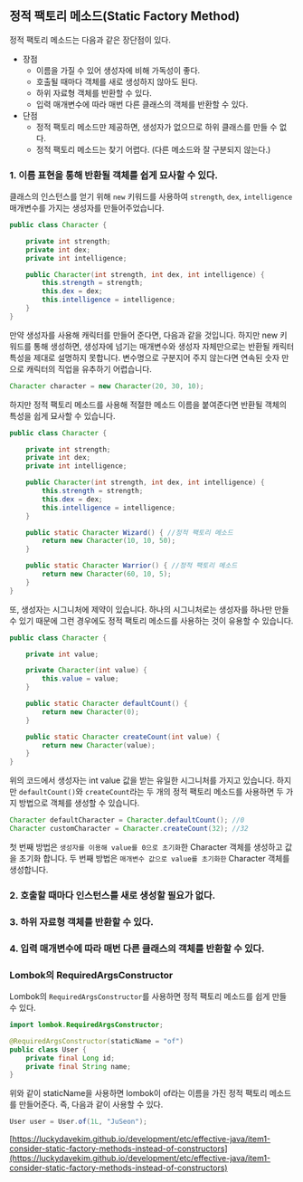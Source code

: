 ## 정적 팩토리 메소드(Static Factory Method) 

정적 팩토리 메소드는 다음과 같은 장단점이 있다.

- 장점
    - 이름을 가질 수 있어 생성자에 비해 가독성이 좋다.
    - 호출될 때마다 객체를 새로 생성하지 않아도 된다.
    - 하위 자료형 객체를 반환할 수 있다.
    - 입력 매개변수에 따라 매번 다른 클래스의 객체를 반환할 수 있다.
- 단점
    - 정적 팩토리 메소드만 제공하면, 생성자가 없으므로 하위 클래스를 만들 수 없다.
    - 정적 팩토리 메소드는 찾기 어렵다. (다른 메소드와 잘 구분되지 않는다.)

### 1. 이름 표현을 통해 반환될 객체를 쉽게 묘사할 수 있다.

클래스의 인스턴스를 얻기 위해 `new` 키워드를 사용하여 `strength`, `dex`, `intelligence` 매개변수를 가지는 생성자를 만들어주었습니다.

```java
public class Character {

    private int strength;
    private int dex;
    private int intelligence;

    public Character(int strength, int dex, int intelligence) {
        this.strength = strength;
        this.dex = dex;
        this.intelligence = intelligence;
    }
}
```

만약 생성자를 사용해 캐릭터를 만들어 준다면, 다음과 같을 것입니다. 하지만 new 키워드를 통해 생성하면, 생성자에 넘기는 매개변수와 생성자 자체만으로는 반환될 캐릭터 특성을 제대로 설명하지 못합니다. 변수명으로 구분지어 주지 않는다면 연속된 숫자 만으로 캐릭터의 직업을 유추하기 어렵습니다.

```java
Character character = new Character(20, 30, 10);
```

하지만 정적 팩토리 메소드를 사용해 적절한 메소드 이름을 붙여준다면 반환될 객체의 특성을 쉽게 묘사할 수 있습니다.

```java
public class Character {

    private int strength;
    private int dex;
    private int intelligence;

    public Character(int strength, int dex, int intelligence) {
        this.strength = strength;
        this.dex = dex;
        this.intelligence = intelligence;
    }

    public static Character Wizard() { //정적 팩토리 메소드
        return new Character(10, 10, 50);
    }

    public static Character Warrior() { //정적 팩토리 메소드
        return new Character(60, 10, 5);
    }
}
```

또, 생성자는 시그니처에 제약이 있습니다. 하나의 시그니처로는 생성자를 하나만 만들 수 있기 때문에 그런 경우에도 정적 팩토리 메소드를 사용하는 것이 유용할 수 있습니다.

```java
public class Character {

    private int value;

    private Character(int value) {
        this.value = value;
    }

    public static Character defaultCount() {
        return new Character(0);
    }

    public static Character createCount(int value) {
        return new Character(value);
    }
}
```

위의 코드에서 생성자는 int value 값을 받는 유일한 시그니처를 가지고 있습니다. 하지만 `defaultCount()`와 `createCount`라는 두 개의 정적 팩토리 메소드를 사용하면 두 가지 방법으로 객체를 생성할 수 있습니다.

```java
Character defaultCharacter = Character.defaultCount(); //0
Character customCharacter = Character.createCount(32); //32
```

첫 번째 방법은 `생성자를 이용해 value를 0으로 초기화`한 Character 객체를 생성하고 값을 초기화 합니다. 두 번째 방법은 `매개변수 값으로 value를 초기화한` Character 객체를 생성합니다.

### 2. 호출할 때마다 인스턴스를 새로 생성할 필요가 없다.



### 3. 하위 자료형 객체를 반환할 수 있다.



### 4. 입력 매개변수에 따라 매번 다른 클래스의 객체를 반환할 수 있다.


### Lombok의 RequiredArgsConstructor 

Lombok의 `RequiredArgsConstructor`를 사용하면 정적 팩토리 메소드를 쉽게 만들 수 있다.

```java
import lombok.RequiredArgsConstructor;

@RequiredArgsConstructor(staticName = "of")
public class User {
    private final Long id;
    private final String name;
}
```

위와 같이 staticName을 사용하면 lombok이 of라는 이름을 가진 정적 팩토리 메소드를 만들어준다. 즉, 다음과 같이 사용할 수 있다.

```java
User user = User.of(1L, "JuSeon");
```





[https://luckydavekim.github.io/development/etc/effective-java/item1-consider-static-factory-methods-instead-of-constructors](https://luckydavekim.github.io/development/etc/effective-java/item1-consider-static-factory-methods-instead-of-constructors)

